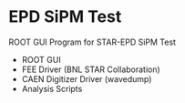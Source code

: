 # EPD SiPM Test
ROOT GUI Program for STAR-EPD SiPM Test

* ROOT GUI
* FEE Driver (BNL STAR Collaboration)
* CAEN Digitizer Driver (wavedump)
* Analysis Scripts
